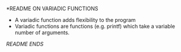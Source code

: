 *README ON VARIADIC FUNCTIONS

* A variadic function adds flexibility to the program
* Variadic functions are functions (e.g. printf) which take a variable number of arguments.

*README ENDS*
